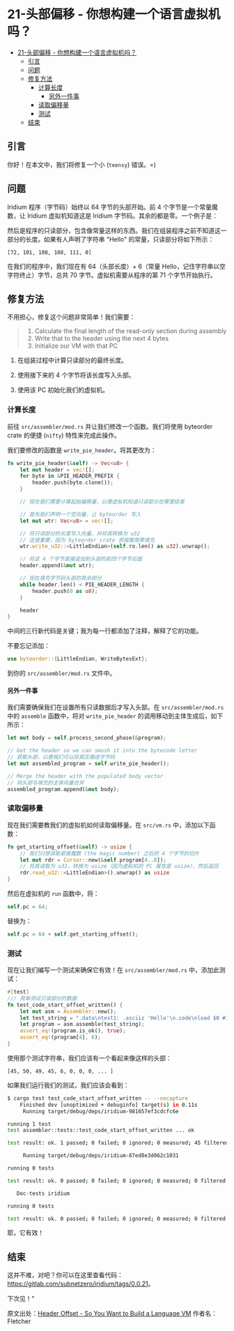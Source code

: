 # 21-头部偏移 - 你想构建一个语言虚拟机吗？

- [21-头部偏移 - 你想构建一个语言虚拟机吗？](#21-头部偏移---你想构建一个语言虚拟机吗)
    - [引言](#引言)
    - [问题](#问题)
    - [修复方法](#修复方法)
        - [计算长度](#计算长度)
            - [另外一件事](#另外一件事)
        - [读取偏移量](#读取偏移量)
        - [测试](#测试)
    - [结束](#结束)

## 引言

你好！在本文中，我们将修复一个小 (`teensy`) 错误。=)

## 问题

Iridium 程序（字节码）始终以 64 字节的头部开始。前 4 个字节是一个常量魔数，让 Iridium 虚拟机知道这是 Iridium 字节码。其余的都是零。一个例子是：

然后是程序的只读部分，包含像常量这样的东西。我们在组装程序之前不知道这一部分的长度。如果有人声明了字符串 "Hello" 的常量，只读部分将如下所示：

```assembly
[72, 101, 108, 108, 111, 0]
```

在我们的程序中，我们现在有 64（头部长度）+ 6（常量 Hello，记住字符串以空字符终止）字节，总共 70 字节。虚拟机需要从程序的第 71 个字节开始执行。

## 修复方法

不用担心，修复这个问题非常简单！我们需要：

> 1. Calculate the final length of the read-only section during assembly
> 2. Write that to the header using the next 4 bytes
> 3. Initialize our VM with that PC

1. 在组装过程中计算只读部分的最终长度。

2. 使用接下来的 4 个字节将该长度写入头部。

3. 使用该 PC 初始化我们的虚拟机。

### 计算长度

前往 `src/assembler/mod.rs` 并让我们修改一个函数。我们将使用 byteorder crate 的便捷 (`nifty`) 特性来完成此操作。

我们要修改的函数是 `write_pie_header`。将其更改为：

```rust
fn write_pie_header(&self) -> Vec<u8> {
    let mut header = vec![];
    for byte in &PIE_HEADER_PREFIX {
        header.push(byte.clone());
    }

    // 现在我们需要计算起始偏移量，以便虚拟机知道只读部分在哪里结束

    // 首先我们声明一个空向量，让 byteorder 写入
    let mut wtr: Vec<u8> = vec![];

    // 将只读部分的长度写入向量，并将其转换为 u32
    // 这很重要，因为 byteorder crate 将按需用零填充
    wtr.write_u32::<LittleEndian>(self.ro.len() as u32).unwrap();

    // 将这 4 个字节直接追加到头部的前四个字节后面
    header.append(&mut wtr);

    // 现在填充字节码头部的其余部分
    while header.len() < PIE_HEADER_LENGTH {
        header.push(0 as u8);
    }

    header
}
```

中间的三行新代码是关键；我为每一行都添加了注释，解释了它的功能。

不要忘记添加：

```rust
use byteorder::{LittleEndian, WriteBytesExt};
```

到你的 `src/assembler/mod.rs` 文件中。

#### 另外一件事

我们需要确保我们在设置所有只读数据后才写入头部。在 `src/assembler/mod.rs` 中的 `assemble` 函数中，将对 `write_pie_header` 的调用移动到主体生成后，如下所示：

```rust
let mut body = self.process_second_phase(&program);

// Get the header so we can smush it into the bytecode letter
// 获取头部，以便我们可以将其压缩进字节码
let mut assembled_program = self.write_pie_header();

// Merge the header with the populated body vector
// 将头部与填充的主体向量合并
assembled_program.append(&mut body);
```

### 读取偏移量

现在我们需要教我们的虚拟机如何读取偏移量。在 `src/vm.rs` 中，添加以下函数：

```rust
fn get_starting_offset(&self) -> usize {
    // 我们只想读取紧接魔数 (the magic number) 之后的 4 个字节的切片
    let mut rdr = Cursor::new(&self.program[4..8]);
    // 将其读取为 u32，转换为 usize（因为虚拟机的 PC 属性是 usize），然后返回
    rdr.read_u32::<LittleEndian>().unwrap() as usize
}
```

然后在虚拟机的 `run` 函数中，将：

```rust
self.pc = 64;
```

替换为：

```rust
self.pc = 64 + self.get_starting_offset();
```

### 测试

现在让我们编写一个测试来确保它有效！在 `src/assembler/mod.rs` 中，添加此测试：

```rust
#[test]
/// 简单测试只读部分的数据
fn test_code_start_offset_written() {
    let mut asm = Assembler::new();
    let test_string = ".data\ntest1: .asciiz 'Hello'\n.code\nload $0 #100\nload $1 #1\nload $2 #0\ntest: inc $0\nneq $0 $2\njmpe @test\nhlt";
    let program = asm.assemble(test_string);
    assert_eq!(program.is_ok(), true);
    assert_eq!(program[4], 6);
}
```

使用那个测试字符串，我们应该有一个看起来像这样的头部：

```assembly
[45, 50, 49, 45, 6, 0, 0, 0, ... ]
```

如果我们运行我们的测试，我们应该会看到：

```sh
$ cargo test test_code_start_offset_written -- --nocapture
    Finished dev [unoptimized + debuginfo] target(s) in 0.11s
     Running target/debug/deps/iridium-981657ef3cdcfc6e

running 1 test
test assembler::tests::test_code_start_offset_written ... ok

test result: ok. 1 passed; 0 failed; 0 ignored; 0 measured; 45 filtered out

     Running target/debug/deps/iridium-87ed8e3d062c1031

running 0 tests

test result: ok. 0 passed; 0 failed; 0 ignored; 0 measured; 0 filtered out

   Doc-tests iridium

running 0 tests

test result: ok. 0 passed; 0 failed; 0 ignored; 0 measured; 0 filtered out
```

耶，它有效！

## 结束

这并不难，对吧？你可以在这里查看代码：<https://gitlab.com/subnetzero/iridium/tags/0.0.21>。

下次见！"

原文出处：[Header Offset - So You Want to Build a Language VM](https://blog.subnetzero.io/post/building-language-vm-part-21/)
作者名：Fletcher
